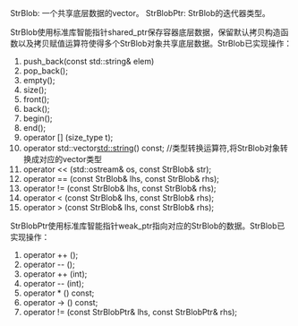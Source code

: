 StrBlob: 一个共享底层数据的vector<string>。
StrBlobPtr: StrBlob的迭代器类型。

StrBlob使用标准库智能指针shared_ptr保存容器底层数据，保留默认拷贝构造函数以及拷贝赋值运算符使得多个StrBlob对象共享底层数据。StrBlob已实现操作：
1. push_back(const std::string& elem)
2. pop_back();
3. empty();
4. size();
5. front();
6. back();
7. begin();
8. end();
9. operator [] (size_type t);
10. operator std::vector<std::string>() const;  //类型转换运算符,将StrBlob对象转换成对应的vector<string>类型
11. operator << (std::ostream& os, const StrBlob& str);
12. operator == (const StrBlob& lhs, const StrBlob& rhs);
13. operator != (const StrBlob& lhs, const StrBlob& rhs);
14. operator < (const StrBlob& lhs, const StrBlob& rhs);
15. operator > (const StrBlob& lhs, const StrBlob& rhs);

StrBlobPtr使用标准库智能指针weak_ptr指向对应的StrBlob的数据。StrBlob已实现操作：
1. operator ++ ();
2. operator -- ();
3. operator ++ (int);
4. operator -- (int);
5. operator * () const;
6. operator -> () const;
7. operator != (const StrBlobPtr& lhs, const StrBlobPtr& rhs);
